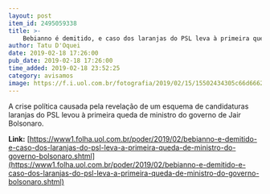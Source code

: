 ```yaml
---
layout: post
item_id: 2495059338
title: >-
    Bebianno é demitido, e caso dos laranjas do PSL leva à primeira queda de ministro do governo Bolsonaro
author: Tatu D'Oquei
date: 2019-02-18 17:26:00
pub_date: 2019-02-18 17:26:00
time_added: 2019-02-18 23:52:25
category: avisamos
image: https://f.i.uol.com.br/fotografia/2019/02/15/15502434305c66d66624726_1550243430_3x2_rt.jpg
---
```


​A crise política causada pela revelação de um esquema de candidaturas laranjas do PSL levou à primeira queda de ministro do governo de Jair Bolsonaro.

**Link:** [https://www1.folha.uol.com.br/poder/2019/02/bebianno-e-demitido-e-caso-dos-laranjas-do-psl-leva-a-primeira-queda-de-ministro-do-governo-bolsonaro.shtml](https://www1.folha.uol.com.br/poder/2019/02/bebianno-e-demitido-e-caso-dos-laranjas-do-psl-leva-a-primeira-queda-de-ministro-do-governo-bolsonaro.shtml)

